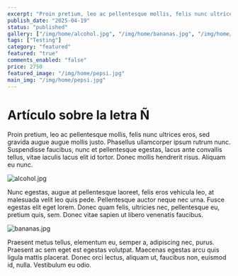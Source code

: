 ```yaml
---
excerpt: "Proin pretium, leo ac pellentesque mollis, felis nunc ultrices eros, sed gravida augue augue mollis justo."
publish_date: "2025-04-19"
status: "published"
gallery: ["/img/home/alcohol.jpg", "/img/home/bananas.jpg", "/img/home/pepsi.jpg"]
tags: ["Testing"]
category: "featured"
featured: "true"
comments_enabled: "false"
price: 2750
featured_image: "/img/home/pepsi.jpg"
main_img: "/img/home/pepsi.jpg"
---
```

# Artículo sobre la letra Ñ

Proin pretium, leo ac pellentesque mollis, felis nunc ultrices eros, sed gravida augue augue mollis justo. Phasellus ullamcorper ipsum rutrum nunc. Suspendisse faucibus, nunc et pellentesque egestas, lacus ante convallis tellus, vitae iaculis lacus elit id tortor. Donec mollis hendrerit risus. Aliquam eu nunc.

![alcohol.jpg](/img/home/alcohol.jpg)

Nunc egestas, augue at pellentesque laoreet, felis eros vehicula leo, at malesuada velit leo quis pede. Pellentesque auctor neque nec urna. Fusce egestas elit eget lorem. Donec quam felis, ultricies nec, pellentesque eu, pretium quis, sem. Donec vitae sapien ut libero venenatis faucibus.

![bananas.jpg](/img/home/bananas.jpg)

Praesent metus tellus, elementum eu, semper a, adipiscing nec, purus. Praesent ac sem eget est egestas volutpat. Maecenas egestas arcu quis ligula mattis placerat. Donec orci lectus, aliquam ut, faucibus non, euismod id, nulla. Vestibulum eu odio.